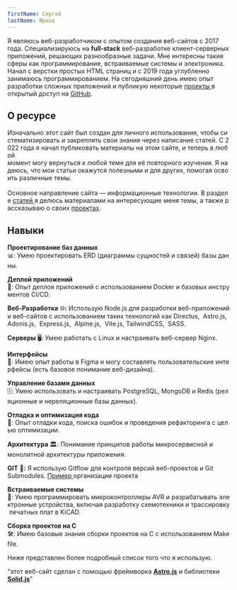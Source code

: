 ```yaml
---
firstName: Сергей
lastName: Ярков
---
```

Я являюсь веб-разработчиком с опытом создания веб-сайтов с 2017 года. Специализируюсь на **full-stack** веб-разработке клиент-серверных приложений, решающих разнообразные задачи. Мне интересны такие сферы как программирование, встраиваемые системы и электроника. Начал с верстки простых HTML страниц и с 2019 года углубленно занимаюсь программированием. На сегодняшний день имею опыт разработки сложных приложений и публикую некоторые [проекты ](https://yarkov.tech/projects/)в открытый доступ на [GitHub](https://github.com/sergeyyarkov).

## О ресурсе

Изначально этот сайт был создан для личного использования, чтобы систематизировать и закреплять свои знания через написание статей. С 2022 года я начал публиковать материалы на этом сайте, и теперь в любой момент могу вернуться к любой теме для её повторного изучения. Я надеюсь, что мои статьи окажутся полезными и для других, помогая освоить различные темы.\
\
Основное направление сайта — информационные технологии. В разделе [статей ](https://yarkov.tech/articles/)я делюсь материалами на интересующие меня темы, а также рассказываю о своих [проектах](https://yarkov.tech/projects/).

## Навыки

**Проектирование баз данных** 📊: Умею проектировать ERD (диаграммы сущностей и связей) базы данны.

**Деплой приложений** 🚀: Опыт деплоя приложений с использованием Docker и базовых инструментов CI/CD.

**Веб-Разработка** 🌐**:** Использую Node.js для разработки веб-приложений и веб-сайтов с использованием таких технологий как Directus,  Astro.js,  Adonis.js,  Express.js,  Alpine.js,  Vite.js, TailwindCSS,  SASS.

**Серверы** 🖥️: Умею работать с Linux и настраивать веб-сервер Nginx.

**Интерфейсы** 🎨: Имею опыт работы в Figma и могу составлять пользовательские интерфейсы (есть базовое понимание веб-дизайна).

**Управление базами данных** 🗄️: Умею использовать и настраивать PostgreSQL, MongoDB и Redis (реляционные и нереляционные базы данных).

**Отладка и оптимизация кода** 🐞: Опыт отладки кода, поиска ошибок и проведения рефакторинга с целью оптимизации.

**Архитектура** 🏛️: Понимание принципов работы микросервисной и монолитной архитектуры приложения.

**GIT** 🔧**:** Я использую Gitflow для контроля версий веб-проектов и Git Submodules. [Пример ](https://github.com/sergeyyarkov/educt/tree/main)организации проекта

**Встраиваемые системы** 🔌: Умею программировать микроконтроллеры AVR и разрабатывать электронные устройства, включая разработку схемотехники и трассировку печатных плат в KiCAD.

**Сборка проектов на C** 🛠️: Имею базовые знания сборки проектов на C с использованием Makefile.

Ниже представлен более подробный список того что я использую.

<q>этот веб-сайт сделан с помощью фреймворка **[Astro.js](https://astro.build)** и библиотеки **[Solid.js](https://www.solidjs.com/)**</q>